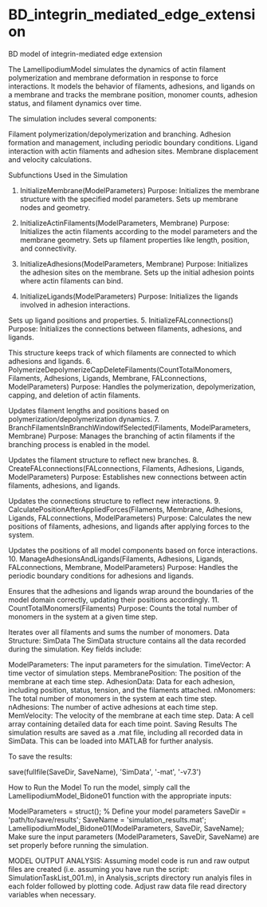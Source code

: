 # BD_integrin_mediated_edge_extension
BD model of integrin-mediated edge extension


The LamellipodiumModel simulates the dynamics of actin filament polymerization and membrane deformation in response to force interactions. It models the behavior of filaments, adhesions, and ligands on a membrane and tracks the membrane position, monomer counts, adhesion status, and filament dynamics over time.

The simulation includes several components:

Filament polymerization/depolymerization and branching.
Adhesion formation and management, including periodic boundary conditions.
Ligand interaction with actin filaments and adhesion sites.
Membrane displacement and velocity calculations.


Subfunctions Used in the Simulation
1. InitializeMembrane(ModelParameters)
Purpose: Initializes the membrane structure with the specified model parameters. Sets up membrane nodes and geometry.

2. InitializeActinFilaments(ModelParameters, Membrane)
Purpose: Initializes the actin filaments according to the model parameters and the membrane geometry. Sets up filament properties like length, position, and connectivity.

3. InitializeAdhesions(ModelParameters, Membrane)
Purpose: Initializes the adhesion sites on the membrane. Sets up the initial adhesion points where actin filaments can bind.

4. InitializeLigands(ModelParameters)
Purpose: Initializes the ligands involved in adhesion interactions.

Sets up ligand positions and properties.
5. InitializeFALconnections()
Purpose: Initializes the connections between filaments, adhesions, and ligands.

This structure keeps track of which filaments are connected to which adhesions and ligands.
6. PolymerizeDepolymerizeCapDeleteFilaments(CountTotalMonomers, Filaments, Adhesions, Ligands, Membrane, FALconnections, ModelParameters)
Purpose: Handles the polymerization, depolymerization, capping, and deletion of actin filaments.

Updates filament lengths and positions based on polymerization/depolymerization dynamics.
7. BranchFilamentsInBranchWindowIfSelected(Filaments, ModelParameters, Membrane)
Purpose: Manages the branching of actin filaments if the branching process is enabled in the model.

Updates the filament structure to reflect new branches.
8. CreateFALconnections(FALconnections, Filaments, Adhesions, Ligands, ModelParameters)
Purpose: Establishes new connections between actin filaments, adhesions, and ligands.

Updates the connections structure to reflect new interactions.
9. CalculatePositionAfterAppliedForces(Filaments, Membrane, Adhesions, Ligands, FALconnections, ModelParameters)
Purpose: Calculates the new positions of filaments, adhesions, and ligands after applying forces to the system.

Updates the positions of all model components based on force interactions.
10. ManageAdhesionsAndLigands(Filaments, Adhesions, Ligands, FALconnections, Membrane, ModelParameters)
Purpose: Handles the periodic boundary conditions for adhesions and ligands.

Ensures that the adhesions and ligands wrap around the boundaries of the model domain correctly, updating their positions accordingly.
11. CountTotalMonomers(Filaments)
Purpose: Counts the total number of monomers in the system at a given time step.

Iterates over all filaments and sums the number of monomers.
Data Structure: SimData
The SimData structure contains all the data recorded during the simulation. Key fields include:

ModelParameters: The input parameters for the simulation.
TimeVector: A time vector of simulation steps.
MembranePosition: The position of the membrane at each time step.
AdhesionData: Data for each adhesion, including position, status, tension, and the filaments attached.
nMonomers: The total number of monomers in the system at each time step.
nAdhesions: The number of active adhesions at each time step.
MemVelocity: The velocity of the membrane at each time step.
Data: A cell array containing detailed data for each time point.
Saving Results
The simulation results are saved as a .mat file, including all recorded data in SimData. This can be loaded into MATLAB for further analysis.

To save the results:

save(fullfile(SaveDir, SaveName), 'SimData', '-mat', '-v7.3')

How to Run the Model
To run the model, simply call the LamellipodiumModel_Bidone01 function with the appropriate inputs:

ModelParameters = struct(); % Define your model parameters
SaveDir = 'path/to/save/results';
SaveName = 'simulation_results.mat';
LamellipodiumModel_Bidone01(ModelParameters, SaveDir, SaveName);
Make sure the input parameters (ModelParameters, SaveDir, SaveName) are set properly before running the simulation.

MODEL OUTPUT ANALYSIS:
  Assuming model code is run and raw output files are created (i.e. assuming you have run the script: SimulationTaskList_001.m),
  in Analysis_scripts directory run analyis files in each folder followed by plotting code.
  Adjust raw data file read directory variables when necessary.
  
  
